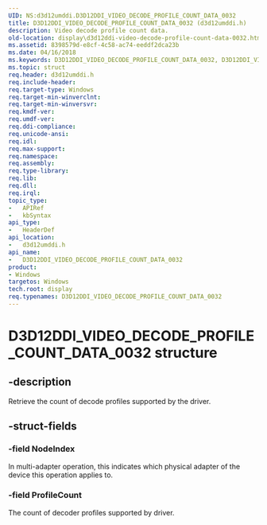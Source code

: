 ```yaml
---
UID: NS:d3d12umddi.D3D12DDI_VIDEO_DECODE_PROFILE_COUNT_DATA_0032
title: D3D12DDI_VIDEO_DECODE_PROFILE_COUNT_DATA_0032 (d3d12umddi.h)
description: Video decode profile count data.
old-location: display\d3d12ddi-video-decode-profile-count-data-0032.htm
ms.assetid: 8398579d-e8cf-4c58-ac74-eeddf2dca23b
ms.date: 04/16/2018
ms.keywords: D3D12DDI_VIDEO_DECODE_PROFILE_COUNT_DATA_0032, D3D12DDI_VIDEO_DECODE_PROFILE_COUNT_DATA_0032 structure [Display Devices], d3d12umddi/D3D12DDI_VIDEO_DECODE_PROFILE_COUNT_DATA_0032, display.d3d12ddi-video-decode-profile-count-data-0032
ms.topic: struct
req.header: d3d12umddi.h
req.include-header:
req.target-type: Windows
req.target-min-winverclnt:
req.target-min-winversvr:
req.kmdf-ver:
req.umdf-ver:
req.ddi-compliance:
req.unicode-ansi:
req.idl:
req.max-support:
req.namespace:
req.assembly:
req.type-library:
req.lib:
req.dll:
req.irql:
topic_type:
-	APIRef
-	kbSyntax
api_type:
-	HeaderDef
api_location:
-	d3d12umddi.h
api_name:
-	D3D12DDI_VIDEO_DECODE_PROFILE_COUNT_DATA_0032
product:
- Windows
targetos: Windows
tech.root: display
req.typenames: D3D12DDI_VIDEO_DECODE_PROFILE_COUNT_DATA_0032
---
```


# D3D12DDI_VIDEO_DECODE_PROFILE_COUNT_DATA_0032 structure


## -description


Retrieve the count of decode profiles supported by the driver.


## -struct-fields




### -field NodeIndex

In multi-adapter operation, this indicates which physical adapter of the device this operation applies to.


### -field ProfileCount

The count of decoder profiles supported by driver.

